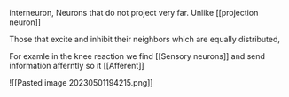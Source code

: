 interneuron, Neurons that do not project very far. Unlike [[projection neuron]]

Those that excite and inhibit their neighbors which are equally distributed,

For examle in the knee reaction we find [[Sensory neurons]] and send information afferntly so it [[Afferent]]

![[Pasted image 20230501194215.png]]